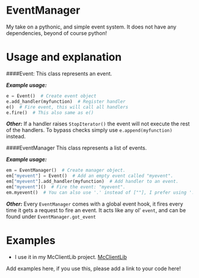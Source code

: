EventManager
============

My take on a pythonic, and simple event system.
It does not have any dependencies, beyond of course python!


Usage and explanation
=====================
####Event: This class represents an event.

___Example usage:___
```python
e = Event()  # Create event object
e.add_handler(myfunction)  # Register handler
e()  # Fire event, this will call all handlers
e.fire()  # This also same as e()
```
        
___Other:___
If a handler raises `StopIterator()` the event will not execute the rest of the handlers.
To bypass checks simply use `e.append(myfunction)` instead.


####EventManager This class represents a list of events.

___Example usage:___

```python
em = EventManager()  # Create manager object.
em["myevent"] = Event()  # Add an empty event called "myevent".
em["myevent"].add_handler(myfunction)  # Add handler to an event.
em["myevent"]()  # Fire the event: "myevent".
em.myevent()  # You can also use '.' instead of [""], I prefer using '.'
```

___Other:___
Every `EventManager` comes with a global event hook, it fires every time it gets a request to fire an event.
It acts like any ol' `event`, and can be found under `EventManager.got_event`

Examples
========
* I use it in my McClientLib project. [McClientLib](https://github.com/dkkline/McClientLib)

Add examples here, if you use this, please add a link to your code here!
